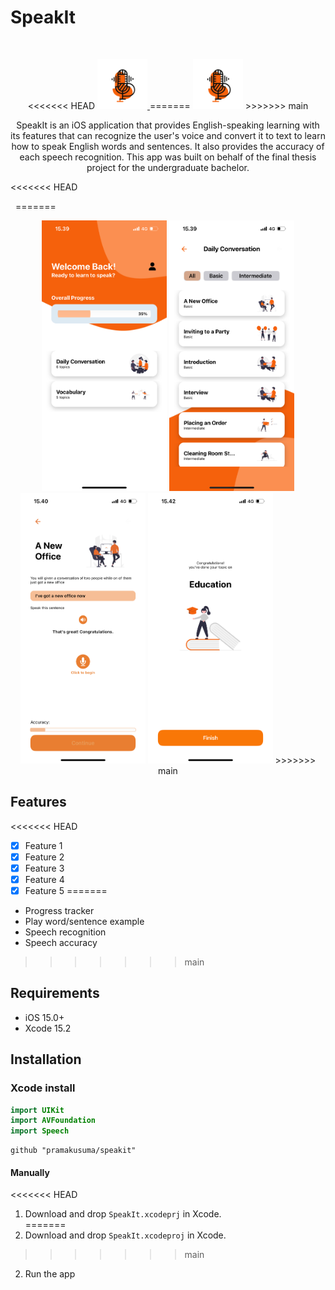 # SpeakIt
<br />
<p align="center">
<<<<<<< HEAD
  <a href="https://github.com/alexanderritik/Best-README-Template">
    <img src="speakit_logo.png" alt="Logo" width="80" height="80">
  </a>
=======
    <img src="Assets/speakit_logo.png" alt="Logo" width="80" height="80">
>>>>>>> main
  <p align="center">
    SpeakIt is an iOS application that provides English-speaking learning with its features that can recognize the user's voice and convert it to text to learn how to speak English words and sentences. It also provides the accuracy of each speech recognition. This app was built on behalf of the final thesis project for the undergraduate bachelor.
  </p>
</p>

<<<<<<< HEAD
<p align="row">
<img src= "" width="400" >
<img src= "" width="400" >
=======
<p align="center">
<img src= "Assets/homescreen.PNG" width="200" >
<img src= "Assets/lessondetail.PNG" width="200" >
  <img src= "Assets/topicdetail.PNG" width="200" >
  <img src= "Assets/topicfinished.PNG" width="200" >
>>>>>>> main
</p>

## Features

<<<<<<< HEAD
- [x] Feature 1
- [x] Feature 2
- [x] Feature 3
- [x] Feature 4
- [x] Feature 5
=======
- Progress tracker
- Play word/sentence example
- Speech recognition
- Speech accuracy
>>>>>>> main

## Requirements

- iOS 15.0+
- Xcode 15.2

## Installation

### Xcode install
``` swift
import UIKit
import AVFoundation
import Speech
```

```
github "pramakusuma/speakit"
```
#### Manually
<<<<<<< HEAD
1. Download and drop ```SpeakIt.xcodeprj``` in Xcode.  
=======
1. Download and drop ```SpeakIt.xcodeproj``` in Xcode.  
>>>>>>> main
2. Run the app  

